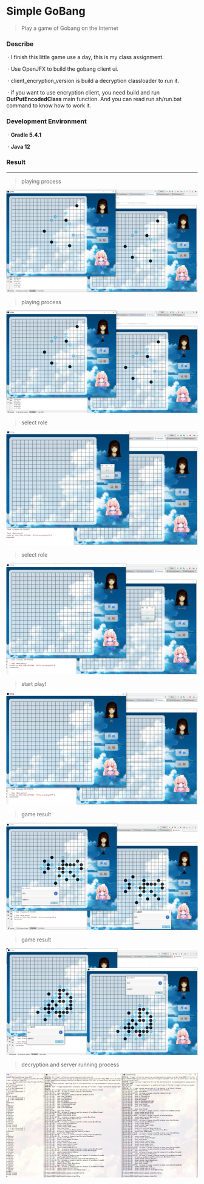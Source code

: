 # Simple GoBang

>  Play a game of Gobang on the Internet



### Describe

​	·	I finish this little game use a day, this is my class assignment.

​	·	Use OpenJFX to build the gobang client ui.

​	·	client_encryption_version is build a decryption classloader to  run it.

​	·	if you want to use encryption client, you need build and run **OutPutEncodedClass** main function. And you can read run.sh/run.bat command to know how to work it.



### Development Environment

​	·	**Gradle 5.4.1**

​	·	**Java 12**



### Result

-----------

>  playing process

![playing process](./resultPic/Annotation2019-06-06200250.png)



> playing process

![playing process](./resultPic/Annotation2019-06-06200302.png)



> select role

![select role](./resultPic/Annotation2019-06-06200357.png)



> select role

![select role](./resultPic/Annotation2019-06-06200426.png)



> start play!

![start play!](./resultPic/Annotation2019-06-06200436.png)



> game result

![game result](./resultPic/Annotation2019-06-06201359.png)



> game result

![game result](./resultPic/Annotation2019-06-06202702.png)



> decryption and server running process

![decryption and server running process](./resultPic/psb.jpg)